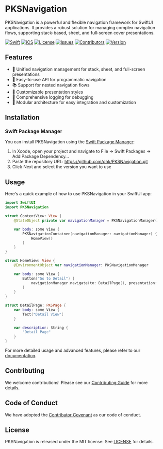 # PKSNavigation

PKSNavigation is a powerful and flexible navigation framework for SwiftUI applications. It provides a robust solution for managing complex navigation flows, supporting stack-based, sheet, and full-screen cover presentations.

[![Swift](https://img.shields.io/badge/Swift-5.5+-orange.svg)](https://swift.org)
[![iOS](https://img.shields.io/badge/iOS-16.0+-blue.svg)](https://developer.apple.com/ios/)
[![License](https://img.shields.io/badge/license-MIT-brightgreen.svg)](LICENSE)
[![Issues](https://img.shields.io/github/issues/ohk/PKSNavigation)](https://github.com/ohk/PKSNavigation/issues)
[![Contributors](https://img.shields.io/github/contributors/ohk/PKSNavigation)](https://github.com/ohk/PKSNavigation/graphs/contributors)
[![Version](https://img.shields.io/github/v/release/ohk/PKSNavigation)](https://github.com/ohk/PKSNavigation/releases)

## Features

- 🧭 Unified navigation management for stack, sheet, and full-screen presentations
- 🔄 Easy-to-use API for programmatic navigation
- 📚 Support for nested navigation flows
- 🎨 Customizable presentation styles
- 📝 Comprehensive logging for debugging
- 🧩 Modular architecture for easy integration and customization

## Installation

### Swift Package Manager

You can install PKSNavigation using the [Swift Package Manager](https://swift.org/package-manager/):

1. In Xcode, open your project and navigate to File → Swift Packages → Add Package Dependency...
2. Paste the repository URL: https://github.com/ohk/PKSNavigation.git
3. Click Next and select the version you want to use

## Usage

Here's a quick example of how to use PKSNavigation in your SwiftUI app:

```swift
import SwiftUI
import PKSNavigation

struct ContentView: View {
    @StateObject private var navigationManager = PKSNavigationManager()

    var body: some View {
        PKSNavigationContainer(navigationManager: navigationManager) {
            HomeView()
        }
    }
}

struct HomeView: View {
    @EnvironmentObject var navigationManager: PKSNavigationManager

    var body: some View {
        Button("Go to Detail") {
            navigationManager.navigate(to: DetailPage(), presentation: .stack)
        }
    }
}

struct DetailPage: PKSPage {
    var body: some View {
        Text("Detail View")
    }

    var description: String {
        "Detail Page"
    }
}
```

For more detailed usage and advanced features, please refer to our [documentation](https://github.com/ohk/PKSNavigation/wiki).

## Contributing

We welcome contributions! Please see our [Contributing Guide](CONTRIBUTING.md) for more details.

## Code of Conduct

We have adopted the [Contributor Covenant](CODE_OF_CONDUCT.md) as our code of conduct.

## License

PKSNavigation is released under the MIT license. See [LICENSE](LICENSE) for details.